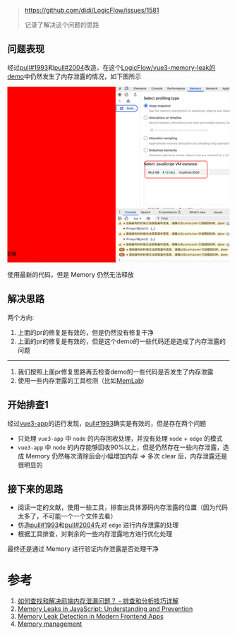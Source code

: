 > https://github.com/didi/LogicFlow/issues/1581
> 
> 记录了解决这个问题的思路

## 问题表现

经过[pull#1993](https://github.com/didi/LogicFlow/pull/1993)和[pull#2004](https://github.com/didi/LogicFlow/pull/2004)改造，在这个[LogicFlow/vue3-memory-leak的demo](https://github.com/didi/LogicFlow/tree/master/examples/vue3-memory-leak)中仍然发生了内存泄露的情况，如下图所示

![内存泄露](./image/1.png)

使用最新的代码，但是 Memory 仍然无法释放

## 解决思路

两个方向:
1. 上面的pr的修复是有效的，但是仍然没有修复干净
2. 上面的pr的修复是有效的，但是这个demo的一些代码还是造成了内存泄露的问题

-------

1. 我们按照上面pr修复思路再去检查demo的一些代码是否发生了内存泄露
2. 使用一些内存泄露的工具检测（比如[MemLab](https://github.com/facebook/memlab?spm=5aebb161.2ef5001f.0.0.3dff5171UJh1iK))

## 开始排查1

经过[vue3-app](https://github.com/didi/LogicFlow/tree/master/examples/vue3-app)的运行发现，[pull#1993](https://github.com/didi/LogicFlow/pull/1993)确实是有效的，但是存在两个问题
- 只处理 `vue3-app` 中 `node` 的内存回收处理，并没有处理 `node` + `edge` 的模式
-  `vue3-app` 中 `node` 的内存能够回收90%以上，但是仍然存在一些内存泄露，造成 Memory 仍然每次清除后会小幅增加内存 => 多次 clear 后，内存泄露还是很明显的

## 接下来的思路

- 阅读一定的文献，使用一些工具，排查出具体源码内存泄露的位置（因为代码太多了，不可能一个一个文件去看）
- 仿造[pull#1993](https://github.com/didi/LogicFlow/pull/1993)和[pull#2004](https://github.com/didi/LogicFlow/pull/2004)先对 `edge` 进行内存泄露的处理
- 根据工具排查，对剩余的一些内存泄露地方进行优化处理

最终还是通过 Memory 进行验证内存泄露是否处理干净


# 参考
1. [如何查找和解决前端内存泄漏问题？ - 排查和分析技巧详解](https://juejin.cn/post/7232127712642547770)
2. [Memory Leaks in JavaScript: Understanding and Prevention](https://medium.com/@vikramkadu/memory-leaks-in-javascript-understanding-and-prevention-667835fcc650)
3. [Memory Leak Detection in Modern Frontend Apps](https://dev.to/shcheglov/graphql-non-standard-way-of-selecting-a-client-library-5bid)
4. [Memory management](https://developer.mozilla.org/en-US/docs/Web/JavaScript/Memory_management?spm=5aebb161.2ef5001f.0.0.3dff5171UJh1iK)



